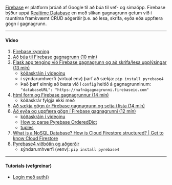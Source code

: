 [Firebase](https://firebase.google.com/) er platform þróað af Google til að búa til vef- og símaöpp.
Firebase býður uppá [Realtime Database](https://firebase.google.com/docs/database?authuser=0) en með slíkan gagnagrunn getum við í rauntíma framkvæmt CRUD aðgerðir þ.e. að lesa, skrifa, eyða eða uppfæra gögn í gagnagrunn.

---

#### Video

1. [Firebase kynning](https://youtu.be/U5aeM5dvUpA).
1. [Að búa til Firebase gagnagrunn (10 mín)](https://youtu.be/6c27DhyWfQI)
1. [Flask app tenging við Firebase gagnagrunn og að skrifa/lesa upplýsingar (13 mín)](https://youtu.be/NDCar59xGRI)
   - [kóðaskráin í videoinu](https://github.com/vefthroun/Namsefni/blob/main/6-Gagnagrunnur/Firebase/app.py)
   - í sýndarumhverfi (virtual env) þarf að sækja: `pip install pyrebase4`
   - Það þarf einnig að bæta við í `config` heitið á gagnagrunninum:<br> `"databaseURL": "https://nafnágagnagrunni.firebaseio.com"`
1. [html form og Firebase gagnagrunnur (14 mín)](https://youtu.be/wyWal1sG6Ms)
   - kóðaskrár fylgja ekki með
1. [Að sækja gögn úr Firebase gagnagrunn og setja í lista (14 mín)](https://youtu.be/64ocVeKm194)
1. [Að eyða og uppfæra gögn í Firebase gagnagrunni (12 mín)]()
   - [kóðaskráin í videoinu](https://github.com/vefthroun/Namsefni/blob/main/6-Gagnagrunnur/Firebase/Authenticate/2_auth_flask.py)
   - [How to parse Pyrebase OrderedDict](https://stackoverflow.com/questions/51976401/how-to-parse-pyrebase-ordereddict/51989082)
   - [tuples](https://realpython.com/python-lists-tuples/#python-tuples)
1. [What is a NoSQL Database? How is Cloud Firestore structured? | Get to know Cloud Firestore](https://www.youtube.com/watch?v=v_hR4K4auoQ)
1. [Pyrebase4 viðbótin og aðgerðir](https://github.com/nhorvath/Pyrebase4#database)
   - sýndarumhverfi (venv): `pip install pyrebase4`
<!--
- [Firebase Real Time Database and Flask (27 mín)](https://www.youtube.com/watch?t=1&v=aojoWWMN1r0&feature=youtu.be)
-->
---
#### Tutorials (vefgreinar)

- [Login með auth()](https://parasmani300.medium.com/pyrebase-firebase-in-flask-d249a065e0df)

